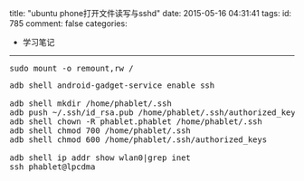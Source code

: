 title: "ubuntu phone打开文件读写与sshd"
date: 2015-05-16 04:31:41
tags:
id: 785
comment: false
categories:
  - 学习笔记
---

<pre class="brush:cpp">sudo mount -o remount,rw /</pre>
<pre class="brush:cpp">adb shell android-gadget-service enable ssh

adb shell mkdir /home/phablet/.ssh
adb push ~/.ssh/id_rsa.pub /home/phablet/.ssh/authorized_keys
adb shell chown -R phablet.phablet /home/phablet/.ssh
adb shell chmod 700 /home/phablet/.ssh
adb shell chmod 600 /home/phablet/.ssh/authorized_keys

adb shell ip addr show wlan0|grep inet
ssh phablet@lpcdma</pre>